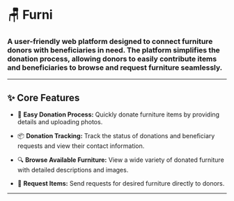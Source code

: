 # 🪑 Furni
### A user-friendly web platform designed to connect furniture donors with beneficiaries in need. The platform simplifies the donation process, allowing donors to easily contribute items and beneficiaries to browse and request furniture seamlessly.

---
## ✨ Core Features
- 📝 **Easy Donation Process:** Quickly donate furniture items by providing details and uploading photos.

- 📦 **Donation Tracking:** Track the status of donations and beneficiary requests and view their contact information.

- 🔍 **Browse Available Furniture:** View a wide variety of donated furniture with detailed descriptions and images.

- 📩 **Request Items:** Send requests for desired furniture directly to donors.

---

